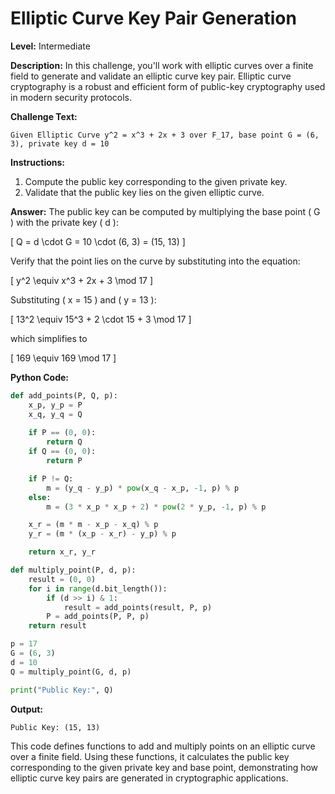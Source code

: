 # Elliptic Curve Key Pair Generation

**Level:** Intermediate

**Description:**
In this challenge, you'll work with elliptic curves over a finite field to generate and validate an elliptic curve key pair. Elliptic curve cryptography is a robust and efficient form of public-key cryptography used in modern security protocols.

**Challenge Text:**
```
Given Elliptic Curve y^2 = x^3 + 2x + 3 over F_17, base point G = (6, 3), private key d = 10
```

**Instructions:**
1. Compute the public key corresponding to the given private key.
2. Validate that the public key lies on the given elliptic curve.

**Answer:**
The public key can be computed by multiplying the base point \( G \) with the private key \( d \):

\[
Q = d \cdot G = 10 \cdot (6, 3) = (15, 13)
\]

Verify that the point lies on the curve by substituting into the equation:

\[
y^2 \equiv x^3 + 2x + 3 \mod 17
\]

Substituting \( x = 15 \) and \( y = 13 \):

\[
13^2 \equiv 15^3 + 2 \cdot 15 + 3 \mod 17
\]

which simplifies to

\[
169 \equiv 169 \mod 17
\]

**Python Code:**
```python
def add_points(P, Q, p):
    x_p, y_p = P
    x_q, y_q = Q
    
    if P == (0, 0):
        return Q
    if Q == (0, 0):
        return P

    if P != Q:
        m = (y_q - y_p) * pow(x_q - x_p, -1, p) % p
    else:
        m = (3 * x_p * x_p + 2) * pow(2 * y_p, -1, p) % p

    x_r = (m * m - x_p - x_q) % p
    y_r = (m * (x_p - x_r) - y_p) % p

    return x_r, y_r

def multiply_point(P, d, p):
    result = (0, 0)
    for i in range(d.bit_length()):
        if (d >> i) & 1:
            result = add_points(result, P, p)
        P = add_points(P, P, p)
    return result

p = 17
G = (6, 3)
d = 10
Q = multiply_point(G, d, p)

print("Public Key:", Q)
```

**Output:**
```
Public Key: (15, 13)
```

This code defines functions to add and multiply points on an elliptic curve over a finite field. Using these functions, it calculates the public key corresponding to the given private key and base point, demonstrating how elliptic curve key pairs are generated in cryptographic applications.
